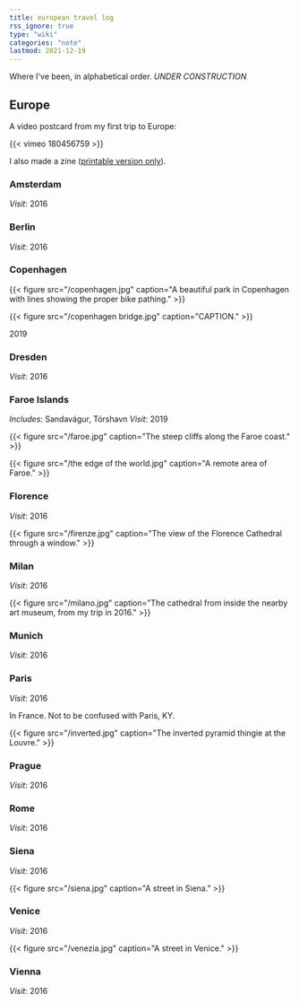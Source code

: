 ```yaml
---
title: european travel log
rss_ignore: true
type: "wiki"
categories: "note"
lastmod: 2021-12-19
---
```


Where I've been, in alphabetical order. *UNDER CONSTRUCTION*

## Europe

A video postcard from my first trip to Europe:

{{< vimeo 180456759 >}}

I also made a zine ([printable version only](/where-am-i.pdf)).

### Amsterdam
*Visit*: 2016

### Berlin
*Visit*: 2016

### Copenhagen

{{< figure src="/copenhagen.jpg" caption="A beautiful park in Copenhagen with lines showing the proper bike pathing." >}}

{{< figure src="/copenhagen bridge.jpg" caption="CAPTION." >}}

2019

### Dresden
*Visit*: 2016

### Faroe Islands

*Includes*: Sandavágur, Tórshavn
*Visit*: 2019

{{< figure src="/faroe.jpg" caption="The steep cliffs along the Faroe coast." >}}

{{< figure src="/the edge of the world.jpg" caption="A remote area of Faroe." >}}

### Florence
*Visit*: 2016

{{< figure src="/firenze.jpg" caption="The view of the Florence Cathedral through a window." >}}

### Milan
*Visit*: 2016

{{< figure src="/milano.jpg" caption="The cathedral from inside the nearby art museum, from my trip in 2016." >}}

### Munich
*Visit*: 2016

### Paris
*Visit*: 2016

In France. Not to be confused with Paris, KY.

{{< figure src="/inverted.jpg" caption="The inverted pyramid thingie at the Louvre." >}}

### Prague
*Visit*: 2016

### Rome
*Visit*: 2016

### Siena
*Visit*: 2016

{{< figure src="/siena.jpg" caption="A street in Siena." >}}

### Venice
*Visit*: 2016

{{< figure src="/venezia.jpg" caption="A street in Venice." >}}

### Vienna
*Visit*: 2016

